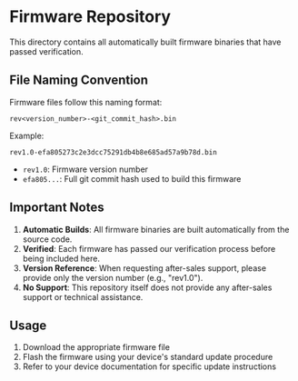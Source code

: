 # Firmware Repository

This directory contains all automatically built firmware binaries that have passed verification.

## File Naming Convention

Firmware files follow this naming format:
```
rev<version_number>-<git_commit_hash>.bin
```
Example:
```
rev1.0-efa805273c2e3dcc75291db4b8e685ad57a9b78d.bin
```

- `rev1.0`: Firmware version number
- `efa805...`: Full git commit hash used to build this firmware

## Important Notes

1. **Automatic Builds**: All firmware binaries are built automatically from the source code.
2. **Verified**: Each firmware has passed our verification process before being included here.
3. **Version Reference**: When requesting after-sales support, please provide only the version number (e.g., "rev1.0").
4. **No Support**: This repository itself does not provide any after-sales support or technical assistance.

## Usage

1. Download the appropriate firmware file
2. Flash the firmware using your device's standard update procedure
3. Refer to your device documentation for specific update instructions